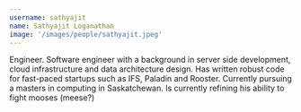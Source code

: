 ```yaml
---
username: sathyajit
name: Sathyajit Loganathan
image: '/images/people/sathyajit.jpeg'
---
```

Engineer. Software engineer with a background in server side development, cloud infrastructure and data architecture design. Has written robust code for fast-paced startups such as IFS, Paladin and Rooster. Currently pursuing a masters in computing in Saskatchewan. Is currently refining his ability to fight mooses (meese?)

